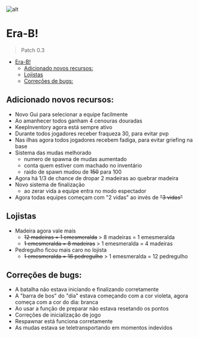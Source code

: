 ![alt](https://image.prntscr.com/image/TDFIa5xBQ8uo-Azx06fRKA.jpg)

# Era-B!
> Patch 0.3

- [Era-B!](#era-b)
  - [Adicionado novos recursos:](#adicionado-novos-recursos)
  - [Lojistas](#lojistas)
  - [Correções de bugs:](#corre%c3%a7%c3%b5es-de-bugs)

## Adicionado novos recursos:
- Novo Gui para selecionar a equipe facilmente
- Ao amanhecer todos ganham 4 cenouras douradas
- KeepInventory agora está sempre ativo
- Durante todos jogadores receber fraqueza 30, para evitar pvp
- Nas ilhas agora todos jogadores recebem fadiga, para evitar griefing na base
- Sistema das mudas melhorado
  - numero de spawna de mudas aumentado
  - conta quem estiver com machado no inventário
  - raido de spawn mudou de ~~150~~ para 100
- Agora há 1/3 de chance de dropar 2 madeiras ao quebrar madeira
- Novo sistema de finalização
  - ao zerar vida a equipe entra no modo espectador
- Agora todas equipes começam com "2 vidas" ao invés de ~~"3 vidas"~~


## Lojistas
- Madeira agora vale mais
  - ~~12 madeiras = 1 emesmeralda~~ > 8 madeiras = 1 emesmeralda
  - ~~1 emesmeralda = 8 madeiras~~ > 1 emesmeralda = 4 madeiras
- Pedregulho ficou mais caro no lojista
  - ~~1 emesmeralda = 16 pedregulho~~ > 1 emesmeralda = 12 pedregulho

## Correções de bugs:
- A batalha não estava iniciando e finalizando corretamente
- A "barra de bos" do "dia" estava começando com a cor violeta, agora começa com a cor do dia: branca
- Ao usar a função de preparar não estava resetando os pontos
- Correções de inicialização de jogo
- Respawnar está funciona corretamente
- As mudas estava se teletransportando em momentos indevidos